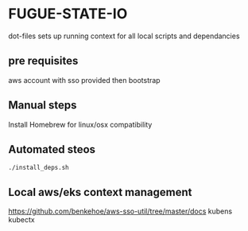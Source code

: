 FUGUE-STATE-IO
==============

dot-files sets up running context for all local scripts and dependancies

## pre requisites
aws account with sso provided then bootstrap

## Manual steps
Install Homebrew for linux/osx compatibility

## Automated steos
```./install_deps.sh```

## Local aws/eks context management

https://github.com/benkehoe/aws-sso-util/tree/master/docs
kubens
kubectx
